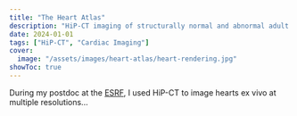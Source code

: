 ```yaml
---
title: "The Heart Atlas"
description: "HiP-CT imaging of structurally normal and abnormal adult human hearts"
date: 2024-01-01
tags: ["HiP-CT", "Cardiac Imaging"]
cover:
  image: "/assets/images/heart-atlas/heart-rendering.jpg"
showToc: true
---
```


During my postdoc at the [ESRF](https://www.esrf.eu/), I used HiP-CT to image hearts ex vivo at multiple resolutions...